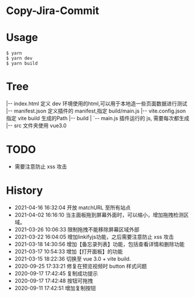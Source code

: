 # Copy-Jira-Commit

# Usage
```
$ yarn
$ yarn dev
$ yarn build
```

# Tree
|-- index.html   定义 dev 环境使用的html,可以用于本地造一些页面数据进行测试
|-- manifest.json   定义插件的 manifest,指定 build/main.js
|-- vite.config.json    指定 vite build 生成的Path
|-- build
| `-- main.js   插件运行的 js, 需要每次都生成
|-- src 文件夹使用 vue3.0


# TODO
* 需要注意防止 xss 攻击

# History

* 2021-04-16 16:32:04 开放 matchURL 至所有站点
* 2021-04-02 16:16:10 当主面板拖到屏幕外面时，可以缩小，增加拖拽检测区域。
* 2021-03-26 10:06:33 限制拖拽不能移除屏幕区域外部
* 2021-03-22 16:04:05 增加linkifyjs功能，之后需要注意防止 xss 攻击
* 2021-03-18 14:30:56 增加【备忘录列表】功能，包括查看详情和删除功能
* 2021-03-17 10:54:33 增加【打开面板】的功能
* 2021-03-15 18:22:36 切换至 vue 3.0 + vite build.
* 2020-09-25 17:33:21 修复在预览视频时 button 样式问题
* 2020-09-17 17:42:45 复制成功提示
* 2020-09-17 17:42:48 按钮可拖拽
* 2020-09-11 17:42:51 增加复制按钮
